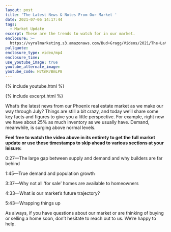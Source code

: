 ```yaml
---
layout: post
title: 'The Latest News & Notes From Our Market '
date: 2021-07-06 14:17:44
tags:
  - Market Update
excerpt: These are the trends to watch for in our market.
enclosure: >-
  https://vyralmarketing.s3.amazonaws.com/Bud+Gragg/Videos/2021/The+Latest+News+%26+Notes+From+Our+Market.mp4
pullquote:
enclosure_type: video/mp4
enclosure_time:
use_youtube_image: true
youtube_alternate_image:
youtube_code: H7tnR7BmLP8
---
```

{% include youtube.html %}

{% include excerpt.html %}

What’s the latest news from our Phoenix real estate market as we make our way through July? Things are still a bit crazy, and today we’ll share some key facts and figures to give you a little perspective. For example, right now we have about 25% as much inventory as we usually have. Demand, meanwhile, is surging above normal levels.&nbsp;

**Feel free to watch the video above in its entirety to get the full market update or use these timestamps to skip ahead to various sections at your leisure:**

0:27—The large gap between supply and demand and why builders are far behind

1:45—True demand and population growth

3:37—Why not all ‘for sale’ homes are available to homeowners&nbsp;

4:33—What is our market’s future trajectory?

5:43—Wrapping things up

As always, if you have questions about our market or are thinking of buying or selling a home soon, don’t hesitate to reach out to us. We’re happy to help.
